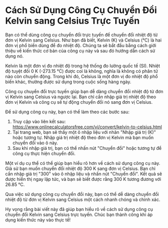 Cách Sử Dụng Công Cụ Chuyển Đổi Kelvin sang Celsius Trực Tuyến
==============================================================

Bạn có thể dùng công cụ chuyển đổi trực tuyến để chuyển đổi nhiệt độ từ đơn vị Kelvin sang Celsius. Như bạn đã biết, Kelvin (K) và Celsius (°C) là hai đơn vị phổ biến dùng để đo nhiệt độ. Chúng ta sẽ bắt đầu bằng cách giới thiệu về kiến thức cơ bản của công cụ này và sau đó hướng dẫn cách sử dụng nó.

Kelvin là một đơn vị đo nhiệt độ trong hệ thống đo lường quốc tế (SI). Nhiệt độ tuyệt đối 0 K (-273.15 °C) được coi là không, nghĩa là không có phân tử nào còn chuyển động. Trong khi đó, Celsius là một đơn vị đo nhiệt độ phổ biến khác, thường được sử dụng trong cuộc sống hàng ngày.

Công cụ chuyển đổi trực tuyến giúp bạn dễ dàng chuyển đổi nhiệt độ từ đơn vị Kelvin sang Celsius và ngược lại. Bạn chỉ cần nhập giá trị nhiệt độ theo đơn vị Kelvin và công cụ sẽ tự động chuyển đổi nó sang đơn vị Celsius.

Để sử dụng công cụ này, bạn có thể làm theo các bước sau:

1. Truy cập vào liên kết sau: <https://www.onlinecalculatorsfree.com/vi/convert/kelvin-to-celsius.html>
2. Tại trang web, bạn sẽ thấy một ô nhập liệu với nhãn "Nhập giá trị (K)" hoặc tương tự. Nhập giá trị nhiệt độ theo đơn vị Kelvin mà bạn muốn chuyển đổi vào ô này.
3. Sau khi nhập giá trị, bạn có thể nhấn nút "Chuyển đổi" hoặc tương tự để công cụ thực hiện chuyển đổi.

Một ví dụ cụ thể có thể giúp bạn hiểu rõ hơn về cách sử dụng công cụ này. Giả sử bạn muốn chuyển đổi nhiệt độ 300 K sang đơn vị Celsius. Bạn chỉ cần nhập giá trị "300" vào ô nhập liệu và nhấn nút "Chuyển đổi". Kết quả sẽ được hiển thị ngay lập tức, và bạn sẽ biết được rằng 300 K tương đương với 26.85 °C.

Qua việc sử dụng công cụ chuyển đổi này, bạn có thể dễ dàng chuyển đổi nhiệt độ từ đơn vị Kelvin sang Celsius một cách nhanh chóng và chính xác.

Hy vọng rằng bài viết này đã giúp bạn hiểu rõ về cách sử dụng công cụ chuyển đổi Kelvin sang Celsius trực tuyến. Chúc bạn thành công khi áp dụng kiến thức này vào thực tế!